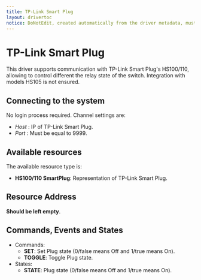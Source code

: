 ```yaml
---
title: TP-Link Smart Plug
layout: drivertoc
notice: DoNotEdit, created automatically from the driver metadata, must be updated on the driver itself
---
```

# TP-Link Smart Plug

This driver supports communication with TP-Link Smart Plug's HS100/110, allowing to control different the relay state of the switch. Integration with models HS105 is not ensured.

## Connecting to the system

No login process required. 
Channel settings are:
* _Host_ : IP of TP-Link Smart Plug.
* _Port_ : Must be equal to 9999.
## Available resources

The available resource type is:
* **HS100/110 SmartPlug**: Representation of TP-Link Smart Plug.
## Resource Address

**Should be left empty**. 
## Commands, Events and States

* Commands:
  - **SET**: Set Plug state (0/false means Off and 1/true means On). 
  - **TOGGLE**: Toggle Plug state. 
* States:
  - **STATE**: Plug state (0/false means Off and 1/true means On).
